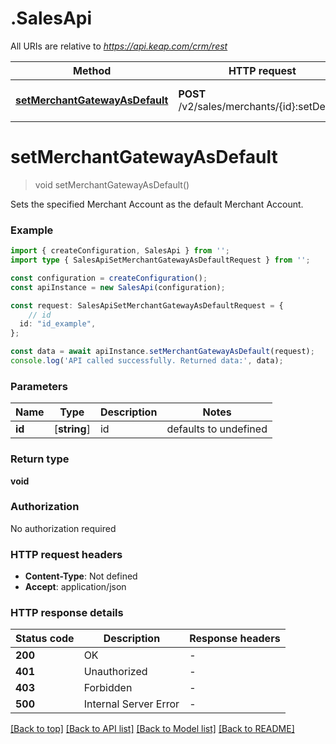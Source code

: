 # .SalesApi

All URIs are relative to *https://api.keap.com/crm/rest*

Method | HTTP request | Description
------------- | ------------- | -------------
[**setMerchantGatewayAsDefault**](SalesApi.md#setMerchantGatewayAsDefault) | **POST** /v2/sales/merchants/{id}:setDefault | Set default Merchant Account


# **setMerchantGatewayAsDefault**
> void setMerchantGatewayAsDefault()

Sets the specified Merchant Account as the default Merchant Account.

### Example


```typescript
import { createConfiguration, SalesApi } from '';
import type { SalesApiSetMerchantGatewayAsDefaultRequest } from '';

const configuration = createConfiguration();
const apiInstance = new SalesApi(configuration);

const request: SalesApiSetMerchantGatewayAsDefaultRequest = {
    // id
  id: "id_example",
};

const data = await apiInstance.setMerchantGatewayAsDefault(request);
console.log('API called successfully. Returned data:', data);
```


### Parameters

Name | Type | Description  | Notes
------------- | ------------- | ------------- | -------------
 **id** | [**string**] | id | defaults to undefined


### Return type

**void**

### Authorization

No authorization required

### HTTP request headers

 - **Content-Type**: Not defined
 - **Accept**: application/json


### HTTP response details
| Status code | Description | Response headers |
|-------------|-------------|------------------|
**200** | OK |  -  |
**401** | Unauthorized |  -  |
**403** | Forbidden |  -  |
**500** | Internal Server Error |  -  |

[[Back to top]](#) [[Back to API list]](README.md#documentation-for-api-endpoints) [[Back to Model list]](README.md#documentation-for-models) [[Back to README]](README.md)


